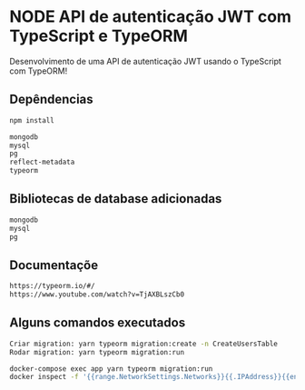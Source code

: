 # NODE API de autenticação JWT com TypeScript e TypeORM

Desenvolvimento de uma API de autenticação JWT usando o TypeScript com TypeORM!

## Depêndencias

```bash
npm install

mongodb
mysql
pg
reflect-metadata
typeorm
```

## Bibliotecas de database adicionadas

```bash
mongodb
mysql
pg
```

## Documentaçõe

```bash
https://typeorm.io/#/
https://www.youtube.com/watch?v=TjAXBLszCb0
```

## Alguns comandos executados

```bash
Criar migration: yarn typeorm migration:create -n CreateUsersTable
Rodar migration: yarn typeorm migration:run

docker-compose exec app yarn typeorm migration:run
docker inspect -f '{{range.NetworkSettings.Networks}}{{.IPAddress}}{{end}}' postgres_docker
```
